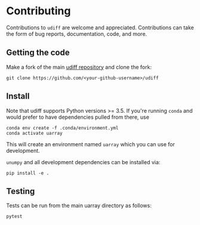 # Contributing

Contributions to `udiff` are welcome and appreciated. Contributions can take the form of bug reports, documentation, code, and more.

## Getting the code

Make a fork of the main [udiff repository](https://github.com/Quansight-Labs/udiff) and clone the fork:

```
git clone https://github.com/<your-github-username>/udiff
```

## Install

Note that udiff supports Python versions >= 3.5. If you're running `conda` and would prefer to have dependencies
pulled from there, use

```
conda env create -f .conda/environment.yml
conda activate uarray
```

This will create an environment named `uarray` which you can use for development.

`unumpy` and all development dependencies can be installed via:

```
pip install -e .
```

## Testing

Tests can be run from the main uarray directory as follows:

```
pytest
```
